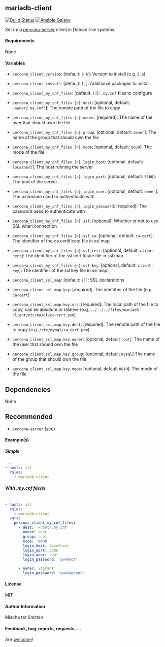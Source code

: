 ## mariadb-client 

[![Build Status](https://travis-ci.org/Oefenweb/ansible-mariadb-client.svg?branch=master)](https://travis-ci.org/Oefenweb/ansible-mariadb-client) [![Ansible Galaxy](http://img.shields.io/badge/ansible--galaxy-percona--client-blue.svg)](https://galaxy.ansible.com/tersmitten/mariadb-client)

Set up a [percona-server](https://www.percona.com/software/mysql-database/percona-server) client in Debian-like systems.

#### Requirements

None

#### Variables

* `percona_client_version`: [default: `5.6`]: Version to install (e.g. `5.6`)
* `percona_client_install`: [default: `[]`]: Additional packages to install

* `percona_client_my_cnf_files`: [default: `[]`]: `.my.cnf` files to configure
* `percona_client_my_cnf_files.{n}.dest`: [optional, default: `~owner/.my.cnf'`]: The remote path of the file to copy
* `percona_client_my_cnf_files.{n}.owner`: [required]: The name of the user that should own the file
* `percona_client_my_cnf_files.{n}.group`: [optional, default: `owner`]: The name of the group that should own the file
* `percona_client_my_cnf_files.{n}.mode`: [optional, default: `0600`]: The mode of the file
* `percona_client_my_cnf_files.{n}.login_host`: [optional, default: `localhost`]: The host running the server
* `percona_client_my_cnf_files.{n}.login_port`: [optional, default: `3306`]: The port of the server
* `percona_client_my_cnf_files.{n}.login_user`: [optional, default: `owner`]: The username used to authenticate with
* `percona_client_my_cnf_files.{n}.login_password`: [required]: The password used to authenticate with

* `percona_client_my_cnf_files.{n}.ssl`: [optional]: Whether or not to use SSL when connection

* `percona_client_my_cnf_files.{n}.ssl_ca`: [optional, default: `ca-cert`]: The identifier of the ca certificate file in ssl map
* `percona_client_my_cnf_files.{n}.ssl_cert`: [optional, default: `client-cert`]: The identifier of the ssl certificate file in ssl map
* `percona_client_my_cnf_files.{n}.ssl_key`: [optional, default: `client-key`]: The identifier of the ssl key file in ssl map

* `percona_client_ssl_map`: [default: `{}`]: SSL declarations
* `percona_client_ssl_map.key`: [required]: The identifier of the file (e.g. `ca-cert`)
* `percona_client_ssl_map.key.src`: [required]: The local path of the file to copy, can be absolute or relative (e.g. `../../../files/mariadb-client/etc/mysql/ca-cert.pem`)
* `percona_client_ssl_map.key.dest`: [required]: The remote path of the file to copy (e.g. `/etc/mysql/ca-cert.pem`)
* `percona_client_ssl_map.key.owner`: [optional, default `root`]: The name of the user that should own the file
* `percona_client_ssl_map.key.group`: [optional, default `mysql`]:The name of the group that should own the file
* `percona_client_ssl_map.key.mode`: [optional, default `0640`]: The mode of the file

## Dependencies

None

## Recommended

* `percona-server` ([see](https://github.com/Oefenweb/ansible-percona-server))

#### Example(s)

##### Simple

```yaml
---
- hosts: all
  roles:
    - mariadb-client
```

##### With .my.cnf file(s)

```yaml
---
- hosts: all
  roles:
    - mariadb-client
  vars:
    percona_client_my_cnf_files:
      - dest: '~root/.my.cnf'
        owner: root
        group: root
        mode: '0600'
        login_host: localhost
        login_port: 3306
        login_user: root
        login_password: 'pw4Root'

      - owner: vagrant
        login_password: 'pw4Vagrant'
```

#### License

MIT

#### Author Information

Mischa ter Smitten

#### Feedback, bug-reports, requests, ...

Are [welcome](https://github.com/Oefenweb/ansible-mariadb-client/issues)!

